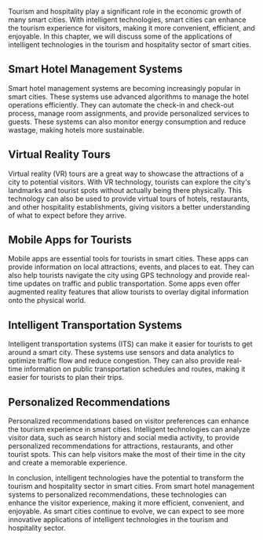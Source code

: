 

Tourism and hospitality play a significant role in the economic growth of many smart cities. With intelligent technologies, smart cities can enhance the tourism experience for visitors, making it more convenient, efficient, and enjoyable. In this chapter, we will discuss some of the applications of intelligent technologies in the tourism and hospitality sector of smart cities.

Smart Hotel Management Systems
------------------------------

Smart hotel management systems are becoming increasingly popular in smart cities. These systems use advanced algorithms to manage the hotel operations efficiently. They can automate the check-in and check-out process, manage room assignments, and provide personalized services to guests. These systems can also monitor energy consumption and reduce wastage, making hotels more sustainable.

Virtual Reality Tours
---------------------

Virtual reality (VR) tours are a great way to showcase the attractions of a city to potential visitors. With VR technology, tourists can explore the city's landmarks and tourist spots without actually being there physically. This technology can also be used to provide virtual tours of hotels, restaurants, and other hospitality establishments, giving visitors a better understanding of what to expect before they arrive.

Mobile Apps for Tourists
------------------------

Mobile apps are essential tools for tourists in smart cities. These apps can provide information on local attractions, events, and places to eat. They can also help tourists navigate the city using GPS technology and provide real-time updates on traffic and public transportation. Some apps even offer augmented reality features that allow tourists to overlay digital information onto the physical world.

Intelligent Transportation Systems
----------------------------------

Intelligent transportation systems (ITS) can make it easier for tourists to get around a smart city. These systems use sensors and data analytics to optimize traffic flow and reduce congestion. They can also provide real-time information on public transportation schedules and routes, making it easier for tourists to plan their trips.

Personalized Recommendations
----------------------------

Personalized recommendations based on visitor preferences can enhance the tourism experience in smart cities. Intelligent technologies can analyze visitor data, such as search history and social media activity, to provide personalized recommendations for attractions, restaurants, and other tourist spots. This can help visitors make the most of their time in the city and create a memorable experience.

In conclusion, intelligent technologies have the potential to transform the tourism and hospitality sector in smart cities. From smart hotel management systems to personalized recommendations, these technologies can enhance the visitor experience, making it more efficient, convenient, and enjoyable. As smart cities continue to evolve, we can expect to see more innovative applications of intelligent technologies in the tourism and hospitality sector.
